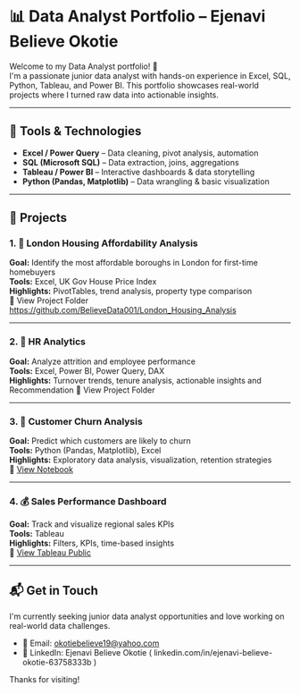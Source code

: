 # 📊 Data Analyst Portfolio – Ejenavi Believe Okotie

Welcome to my Data Analyst portfolio! 👋  
I'm a passionate junior data analyst with hands-on experience in Excel, SQL, Python, Tableau, and Power BI. This portfolio showcases real-world projects where I turned raw data into actionable insights.

---

## 🧰 Tools & Technologies

- **Excel / Power Query** – Data cleaning, pivot analysis, automation
- **SQL (Microsoft SQL)** – Data extraction, joins, aggregations
- **Tableau / Power BI** – Interactive dashboards & data storytelling
- **Python (Pandas, Matplotlib)** – Data wrangling & basic visualization

---

## 📁 Projects

### 1. 🏡 London Housing Affordability Analysis
**Goal:** Identify the most affordable boroughs in London for first-time homebuyers  
**Tools:** Excel, UK Gov House Price Index  
**Highlights:** PivotTables, trend analysis, property type comparison  
🔗 View Project Folder https://github.com/BelieveData001/London_Housing_Analysis

---

### 2. 👥 HR Analytics
**Goal:** Analyze attrition and employee performance  
**Tools:** Excel, Power BI, Power Query, DAX  
**Highlights:** Turnover trends, tenure analysis, actionable insights and Recommendation
🔗 View Project Folder

---

### 3. 🔁 Customer Churn Analysis
**Goal:** Predict which customers are likely to churn  
**Tools:** Python (Pandas, Matplotlib), Excel  
**Highlights:** Exploratory data analysis, visualization, retention strategies  
🔗 [View Notebook](#)

---

### 4. 💰 Sales Performance Dashboard
**Goal:** Track and visualize regional sales KPIs  
**Tools:** Tableau  
**Highlights:** Filters, KPIs, time-based insights  
🔗 [View Tableau Public](#)

---

## 📬 Get in Touch

I'm currently seeking junior data analyst opportunities and love working on real-world data challenges.

- 📧 Email: okotiebelieve19@yahoo.com
- 💼 LinkedIn: Ejenavi Believe Okotie ( linkedin.com/in/ejenavi-believe-okotie-63758333b )    

Thanks for visiting!
